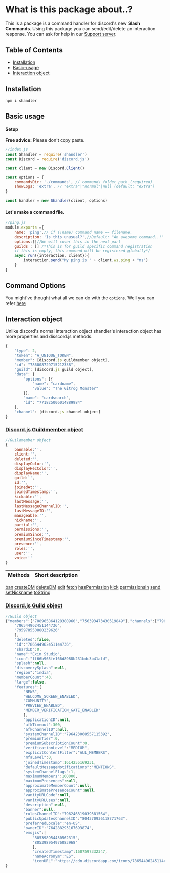 # What is this package about..?

This is a package is a command handler for discord's new **Slash Commands**. Using this package you can send/edit/delete an interaction response. You can ask for help in our [Support server](https://discord.gg/tMWmEJFq4m).

## Table of Contents
* [Installation](#Installation)
* [Basic-usage](#Basic-usage)
* [Interaction object](#Interaction-object)

## Installation

```
npm i shandler
```

## Basic usage
#### Setup
**Free advice:** Please don't copy paste.
```js
//index.js
const Shandler = require('shandler')
const Discord = require('discord.js')

const client = new Discord.Client()

const options = {
    commandsDir: './commands', // commands folder path (required)
    showLogs: 'extra', // "extra"|"normal"|null (default: "extra")
}

const handler = new Shandler(client, options)

```
#### Let's make a command file.
```js
//ping.js
module.exports ={
    name: 'ping',// if (!name) command name == filename.
    description: 'Is this unusual?',//Default: "An awesome command..!"
    options:[]//We will cover this in the next part
    guilds : [] /*This is for guild specific command registration
    if this is empty, this command will be registered globally*/
    async run({interaction, client}){
        interaction.send("My ping is " + client.ws.ping + "ms")
    }
}
```
## Command Options
You might've thought what all we can do with the `options`. Well you can refer [here](https://discord.com/developers/docs/interactions/slash-commands#applicationcommandoption)
## Interaction object
Unlike discord's normal interaction object shandler's interaction object has more properties and disscord.js methods. 
```js
{
    "type": 2,
    "token": "A_UNIQUE_TOKEN",
    "member": [discord.js guildmember object],
    "id": "786008729715212338",
    "guild": [discord.js guild object],
    "data": {
        "options": [{
            "name": "cardname",
            "value": "The Gitrog Monster"
        }],
        "name": "cardsearch",
        "id": "771825006014889984"
    },
    "channel": [discord.js channel object]
}
```

### [Discord.js Guildmember object](https://discord.js.org/#/docs/main/stable/class/GuildMember)

```js
//Guildmember object
{
    bannable:'',
    client:'',
    deleted:'',
    displayColor:'',
    displayHecColor:'',
    displayName:'',
    guild:'',
    id:'',
    joinedAt:'',
    joinedTimestamp:'',
    kickable:'',
    lastMessage:'',
    lastMessageChannelID:'',
    lastMessageID:'',
    manageable:'',
    nickname:'',
    partial:'',
    permissions:'',
    premiumSince:'',
    premiumSinceTimestamp:'',
    presence:'',
    roles:'',
    user:'',
    voice:''
}
```
Methods | Short description
-------- | -----
[ban](https://discord.js.org/#/docs/main/stable/class/GuildMember?scrollTo=ban)
[createDM](https://discord.js.org/#/docs/main/stable/class/GuildMember?scrollTo=createDM)
[deleteDM](https://discord.js.org/#/docs/main/stable/class/GuildMember?scrollTo=deleteDM)
[edit](https://discord.js.org/#/docs/main/stable/class/GuildMember?scrollTo=edit)
[fetch](https://discord.js.org/#/docs/main/stable/class/GuildMember?scrollTo=fetch)
[hasPermission](https://discord.js.org/#/docs/main/stable/class/GuildMember?scrollTo=hasPermission)
[kick](https://discord.js.org/#/docs/main/stable/class/GuildMember?scrollTo=kick)
[permissionsIn](https://discord.js.org/#/docs/main/stable/class/GuildMember?scrollTo=permissionsIn)
[send](https://discord.js.org/#/docs/main/stable/class/GuildMember?scrollTo=send)
[setNickname](https://discord.js.org/#/docs/main/stable/class/GuildMember?scrollTo=setNickname)
[toString](https://discord.js.org/#/docs/main/stable/class/GuildMember?scrollTo=toString)
### [Discord.js Guild object](https://discord.js.org/#/docs/main/stable/class/Guild)


```js
//Guild object
{"members":["708965864128380960","756393473430519849"],"channels":["796551553325989898","804370936118771763"],"roles":[
    "786544962451144736",
    "795978550880239626"
    ],
    "deleted":false,
    "id":"786544962451144736",
    "shardID":0,
    "name":"Exim Studio",
    "icon":"ff66b965fe166d8988b231bdc3b41afd",
    "splash":null,
    "discoverySplash":null,
    "region":"india",
    "memberCount":43,
    "large":false,
    "features":[
        "NEWS",
        "WELCOME_SCREEN_ENABLED",
        "COMMUNITY",
        "PREVIEW_ENABLED",
        "MEMBER_VERIFICATION_GATE_ENABLED"
        ],
        "applicationID":null,
        "afkTimeout":300,
        "afkChannelID":null,
        "systemChannelID":"796423068557115392",
        "premiumTier":0,
        "premiumSubscriptionCount":0,
        "verificationLevel":"MEDIUM",
        "explicitContentFilter":"ALL_MEMBERS",
        "mfaLevel":0,
        "joinedTimestamp":1614255169231,
        "defaultMessageNotifications":"MENTIONS",
        "systemChannelFlags":1,
        "maximumMembers":100000,
        "maximumPresences":null,
        "approximateMemberCount":null,
        "approximatePresenceCount":null,
        "vanityURLCode":null,
        "vanityURLUses":null,
        "description":null,
        "banner":null,
        "rulesChannelID":"796246319039381564",
        "publicUpdatesChannelID":"804370936118771763",
        "preferredLocale":"en-US",
        "ownerID":"764288293167693874",
        "emojis":[
            "805398954430562315",
            "805398954976083968"
            ],
            "createdTimestamp":1607597332347,
            "nameAcronym":"ES",
            "iconURL":"https://cdn.discordapp.com/icons/786544962451144736/ff66b965fe166d8988b231bdc3b41afd.webp%22,%22splashURL%22:null,%22discoverySplashURL%22:null,%22bannerURL%22:null%7D"
}
```
